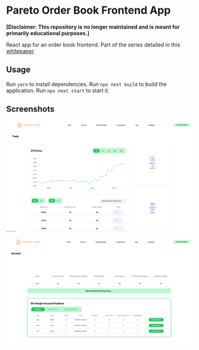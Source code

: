 # Pareto Order Book Frontend App 

**[Disclaimer: This repository is no longer maintained and is meant for primarily educational purposes.]**

React app for an order book frontend. Part of the series detailed in this [whitepaper](https://github.com/pareto-xyz/pareto-order-book-whitepaper/blob/main/how_to_orderbook.pdf). 

## Usage

Run `yarn` to install dependencies. Run `npx next build` to build the application. Run `npx next start` to start it. 

## Screenshots

![Home Page](./assets/home.png)

![Table Page](./assets/table.png)

